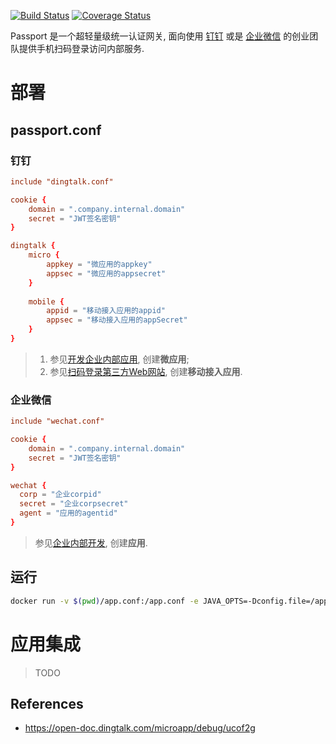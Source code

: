 [![Build Status](https://travis-ci.org/zhongl/passport.svg?branch=master)](https://travis-ci.org/zhongl/passport)
[![Coverage Status](https://coveralls.io/repos/github/zhongl/passport/badge.svg?branch=master)](https://coveralls.io/github/zhongl/passport?branch=master)


Passport 是一个超轻量级统一认证网关, 面向使用 [钉钉](https://www.dingtalk.com) 或是 [企业微信](https://work.weixin.qq.com/) 的创业团队提供手机扫码登录访问内部服务.

# 部署

## passport.conf

### 钉钉

```conf
include "dingtalk.conf"

cookie {
    domain = ".company.internal.domain"
    secret = "JWT签名密钥"
}

dingtalk {
    micro {
        appkey = "微应用的appkey"
        appsec = "微应用的appsecret"
    }
    
    mobile {
        appid = "移动接入应用的appid"
        appsec = "移动接入应用的appSecret"
    }
}
```

> 1. 参见[开发企业内部应用](https://open-doc.dingtalk.com/microapp/bgb96b/aw3h75), 创建**微应用**;
> 1. 参见[扫码登录第三方Web网站](https://open-doc.dingtalk.com/microapp/serverapi2/kymkv6), 创建**移动接入应用**.

### 企业微信

```conf
include "wechat.conf"

cookie {
    domain = ".company.internal.domain"
    secret = "JWT签名密钥"
}

wechat {
  corp = "企业corpid"
  secret = "企业corpsecret"
  agent = "应用的agentid"
}
```

> 参见[企业内部开发](https://work.weixin.qq.com/api/doc#90000/90003/90487), 创建**应用**.

## 运行

```sh
docker run -v $(pwd)/app.conf:/app.conf -e JAVA_OPTS=-Dconfig.file=/app.conf zhongl/passport:${TAG_NAME}
```

# 应用集成

> TODO

## References

- https://open-doc.dingtalk.com/microapp/debug/ucof2g